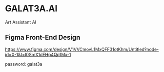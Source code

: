 # GALAT3A.AI
Art Assistant AI

## Figma Front-End Design
https://www.figma.com/design/V1VVCmovL1MxQFF31otKhm/Untitled?node-id=0-1&t=I0SmX1dEHp4Qp1Mx-1

password: galat3a
